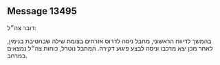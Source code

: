 ## Message 13495

דובר צה״ל:

בהמשך לדיווח הראשוני, מחבל ניסה לדרוס אזרחים בצומת שילה שבחטיבת בנימין, לאחר מכן יצא מרכבו וניסה לבצע פיגוע דקירה. 
המחבל נוטרל, כוחות צה״ל נמצאים במרחב.

